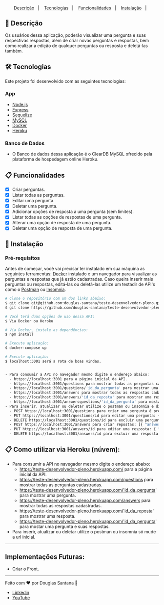 <h1 align="center">
  <br />
  <a href="https://www.linkedin.com/in/matheus-teodoro-7bb92818a/">
  </a>
</h1>
<p align="center">
  <a href="#page_facing_up-descrição">Descrição</a>&nbsp;&nbsp;&nbsp;|&nbsp;&nbsp;&nbsp;
  <a href="#-tecnologias">Tecnologias</a>&nbsp;&nbsp;&nbsp;|&nbsp;&nbsp;&nbsp;
    <a href="#clipboard-Funcionalidades">Funcionalidades</a>&nbsp;&nbsp;&nbsp;|&nbsp;&nbsp;&nbsp;
  <a href="#closed_book-instalação">Instalação</a>&nbsp;&nbsp;&nbsp;|&nbsp;&nbsp;&nbsp;
</p>

## :page_facing_up: Descrição

Os usuários dessa aplicação, poderão visualizar uma pergunta e suas respectivas respostas,
além de criar novas perguntas e respostas, bem como realizar a edição de qualquer perguntas
ou resposta e deletá-las também.


## 🛠 Tecnologias

Este projeto foi desenvolvido com as seguintes tecnologias:

### App

- [Node.js](https://nodejs.org/)
- [Express](https://expressjs.com/pt-br/)
- [Sequelize](https://sequelize.org/)
- [MySQL](https://www.mysql.com/)
- [Docker](https://www.docker.com/)
- [Heroku](https://www.heroku.com/home)


### Banco de Dados

- O Banco de dados dessa aplicação é o ClearDB MySQL ofrecido pela plataforma de hospedagem online Heroku.


## :clipboard: Funcionalidades

  - [x] Criar perguntas.
  - [x] Listar todas as perguntas.
  - [x] Editar uma pergunta.
  - [x] Deletar uma pergunta.
  - [x] Adicionar opções de resposta a uma pergunta (sem limites).
  - [x] Listar todas as opções de respostas de uma pergunta.
  - [x] Alterar uma opção de resposta de uma pergunta.
  - [x] Deletar uma opção de resposta de uma pergunta.

## :closed_book: Instalação

### Pré-requisitos

Antes de começar, você vai precisar ter instalado em sua máquina as seguintes ferramentas:
[Docker](https://www.docker.com/) instalado e um navegador para visualizar as perguntas e respostas que já estão cadastradas.
Caso queira inserir mais perguntas ou respostas, editá-las ou deletá-las utilize um testadir de API's como o 
[Postman](https://www.postman.com/) ou [Insomnia](https://insomnia.rest/download).


```bash
# Clone o repositório com um dos links abaixo;
$ git clone git@github.com:douglas-santana/teste-desenvolvedor-pleno.git
$ git clone https://github.com/douglas-santana/teste-desenvolvedor-pleno.git

# Você terá duas opções de uso dessa API:
$ Via Docker ou Heroku

# Via Docker, instale as dependências:
$ npm install

# Execute aplicação:
$ docker-compose up

# Execute aplicação:
$ localhost:3001 será a rota de boas vindas.


- Para consumir a API no navegador mesmo digite o endereço abaixo:
  - https://localhost:3001 para a página inicial da API.
  - https://localhost:3001/questions para mostrar todas as perguntas cadastradas.
  - https://localhost:3001/questions/'id_da_pergunta' para mostrar uma pergunta.
  - https://localhost:3001/answers para mostrar todas as respostas cadastradas.
  - https://localhost:3001/answers/'id_da_reposta' para mostrar uma resposta.
  - https://localhost:3001/answersquestions/'id_da_pergunta' para mostar uma pergunta e suas respostas.
- Para inserir, atualizar ou deletar utilize o postman ou insomnia e digite o endereço abaixo:
  - POST https://localhost:3001/questions para criar uma pergunta é preciso digitar no body da requisição: { "question": "..." }.
  - PUT https://localhost:3001/questions/id para editar uma pergunta: { "question": "..." }.
  - DELETE https://localhost:3001/questions/id para excluir uma pergunta conforme id.
  - POST https://localhost:3001/answers para criar repostas: [{ "answer": "...", "questionId": "Id_da_pergunta"}, {...}].
  - PUT https://localhost:3001/answers/id para editar uma resposta: { "answer": "..."}.
  - DELETE https://localhost:3001/answers/id para excluir uma resposta conforme id.
```
## :clipboard: Como utilizar via Heroku (núvem):
- Para consumir a API no navegador mesmo digite o endereço abaixo:
  - https://teste-desenvolvedor-pleno.herokuapp.com/ para a página inicial da API.
  - https://teste-desenvolvedor-pleno.herokuapp.com/questions para mostrar todas as perguntas cadastradas.
  - https://teste-desenvolvedor-pleno.herokuapp.com/'id_da_pergunta' para mostrar uma pergunta.
  - https://teste-desenvolvedor-pleno.herokuapp.com/answers para mostrar todas as respostas cadastradas.
  - https://teste-desenvolvedor-pleno.herokuapp.com/'id_da_reposta' para mostrar uma resposta.
  - https://teste-desenvolvedor-pleno.herokuapp.com/'id_da_pergunta' para mostar uma pergunta e suas respostas.
- Para inserir, atualizar ou deletar utilize o postman ou insomnia só mude a url inicial.

---
## Implementações Futuras:
  - Criar o Front.

---
Feito com ❤️ por Douglas Santana 🚀
- [Linkedin](https://www.linkedin.com/in/douglasdns/)
- [YouTube](https://youtu.be/8dmJ-X7inAM)

